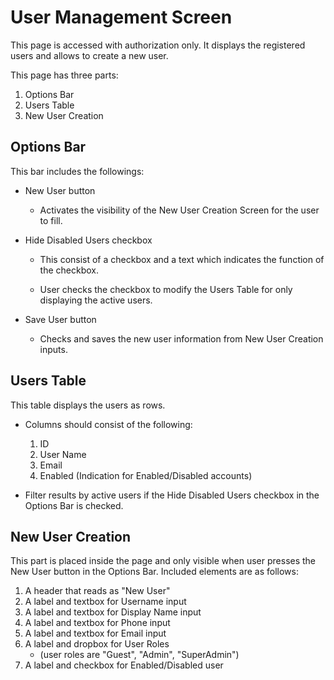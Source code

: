 # User Management Screen

This page is accessed with authorization only. It displays the registered users and allows to create a new user.

This page has three parts:

1. Options Bar
2. Users Table
3. New User Creation

## Options Bar

This bar includes the followings:

- New User button

  - Activates the visibility of the New User Creation Screen for the user to fill.

- Hide Disabled Users checkbox

  - This consist of a checkbox and a text which indicates the function of the checkbox.
  
  - User checks the checkbox to modify the Users Table for only displaying the active users.

- Save User button

  - Checks and saves the new user information from New User Creation inputs.

## Users Table

This table displays the users as rows.

- Columns should consist of the following:

  1. ID
  2. User Name
  3. Email
  4. Enabled (Indication for Enabled/Disabled accounts)

- Filter results by active users if the Hide Disabled Users checkbox in the Options Bar is checked.

## New User Creation

This part is placed inside the page and only visible when user presses the New User button in the Options Bar. Included elements are as follows:

1. A header that reads as "New User"
2. A label and textbox for Username input
3. A label and textbox for Display Name input
4. A label and textbox for Phone input
5. A label and textbox for Email input
6. A label and dropbox for User Roles
    - (user roles are "Guest", "Admin", "SuperAdmin")
7. A label and checkbox for Enabled/Disabled user
